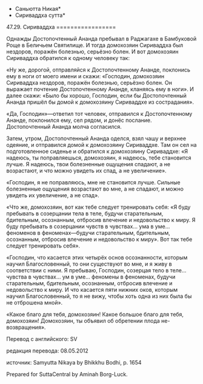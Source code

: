 * Саньютта Никая*
* Сириваддха сутта*

47\.29\. Сириваддха
\=\=\=\=\=\=\=\=\=\=\=\=\=\=\=\=\=

Однажды Достопочтенный Ананда пребывал в Раджагахе в Бамбуковой Роще в Беличьем Святилище\. И тогда домохозяин Сириваддха был нездоров, поражён болезнью, серьёзно болен\. И вот домохозяин Сириваддха обратился к одному человеку так:

«Ну же, дорогой, отправляйся к Достопочтенному Ананде, поклонись ему в ноги от моего имени и скажи: «Господин, домохозяин Сириваддха нездоров, поражён болезнью, серьёзно болен\. Он выражает почтение Достопочтенному Ананде, кланяясь ему в ноги»\. И далее скажи: «Было бы хорошо, Господин, если бы Достопочтенный Ананда пришёл бы домой к домохозяину Сириваддхе из сострадания»\.

«Да, Господин»—ответил тот человек, отправился к Достопочтенному Ананде, поклонился ему, сел рядом, и донёс послание\. Достопочтенный Ананда молча согласился\.

Затем, утром, Достопочтенный Ананда оделся, взял чашу и верхнее одеяние, и отправился домой к домохозяину Сириваддхе\. Там он сел на подготовленное сиденье и обратился к домохозяину Сириваддхе: «Я надеюсь, ты поправляешься, домохозяин, я надеюсь, тебе становится лучше\. Я надеюсь, твои болезненные ощущения спадают, а не возрастают, и что можно увидеть их спад, а не увеличение»\.

«Господин, я не поправляюсь, мне не становится лучше\. Сильные болезненные ощущения возрастают во мне, а не спадают, и можно увидеть их увеличение, а не спад»\.

«Что же, домохозяин, вот как тебе следует тренировать себя: «Я буду пребывать в созерцании тела в теле, будучи старательным, бдительным, осознанным, отбросив влечение и недовольство к миру\. Я буду пребывать в созерцании чувств в чувствах… ума в уме… феноменов в феноменах—будучи старательным, бдительным, осознанным, отбросив влечение и недовольство к миру»\. Вот так тебе следует тренировать себя»\.

«Господин, что касается этих четырёх основ осознанности, которым научил Благословенный, то они существуют во мне, и я живу в соответствии с ними\. Я пребываю, Господин, созерцая тело в теле… чувства в чувствах… ум в уме… феномены в феноменах, будучи старательным, бдительным, осознанным, отбросив влечение и недовольство к миру\. И что касается пяти нижних оков, которым научил Благословенный, то я не вижу, чтобы хоть одна из них была бы не отброшена мной»\.

«Какое благо для тебя, домохозяин\! Какое большое благо для тебя, домохозяин\! Домохозяин, ты объявил об обретении плода не\-возвращения»\.

Перевод с английского: SV

редакция перевода: 08\.05\.2012

источник: Samyutta Nikaya by Bhikkhu Bodhi, p\. 1654

Prepared for SuttaCentral by Aminah Borg\-Luck\.